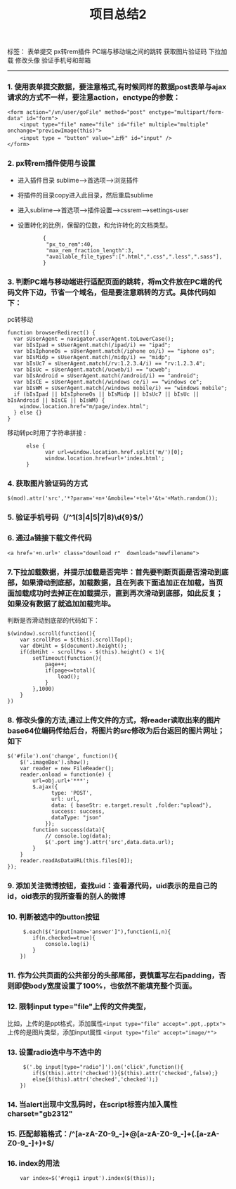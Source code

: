 ﻿---
layout: post_layout
title: 项目总结2
time: On Wednesday, April 19, 2017
location: BeiJing
pulished: true
excerpt_separator: "```"
---


标签： 表单提交 px转rem插件 PC端与移动端之间的跳转 获取图片验证码 下拉加载 修改头像  验证手机号和邮箱

----

### 1. 使用表单提交数据，要注意格式,有时候同样的数据post表单与ajax请求的方式不一样，要注意action，enctype的参数：
```
<form action="/vn/user/goFile" method="post" enctype="multipart/form-data" id="form">
    <input type="file" name="file" id="file" multiple="multiple" onchange="previewImage(this)">
    <input type = "button" value="上传" id="input" />
</form>
```

### 2. px转rem插件使用与设置
  * 进入插件目录 sublime-->首选项-->浏览插件
  * 将插件的目录copy进入此目录，然后重启sublime
  * 进入sublime-->首选项-->插件设置-->cssrem-->settings-user
  * 设置转化的比例，保留的位数，和允许转化的文档类型。

    ```
            {
             "px_to_rem":40,
             "max_rem_fraction_length":3,
             "available_file_types":[".html",".css",".less",".sass"],
            }
    ```

### 3. 判断PC端与移动端进行适配页面的跳转，将m文件放在PC端的代码文件下边，节省一个域名，但是要注意跳转的方式。具体代码如下：
 pc转移动
```
function browserRedirect() {
  var sUserAgent = navigator.userAgent.toLowerCase();
  var bIsIpad = sUserAgent.match(/ipad/i) == "ipad";
  var bIsIphoneOs = sUserAgent.match(/iphone os/i) == "iphone os";
  var bIsMidp = sUserAgent.match(/midp/i) == "midp";
  var bIsUc7 = sUserAgent.match(/rv:1.2.3.4/i) == "rv:1.2.3.4";
  var bIsUc = sUserAgent.match(/ucweb/i) == "ucweb";
  var bIsAndroid = sUserAgent.match(/android/i) == "android";
  var bIsCE = sUserAgent.match(/windows ce/i) == "windows ce";
  var bIsWM = sUserAgent.match(/windows mobile/i) == "windows mobile";
  if (bIsIpad || bIsIphoneOs || bIsMidp || bIsUc7 || bIsUc || bIsAndroid || bIsCE || bIsWM) {
    window.location.href="m/page/index.html";
  } else {}
}
```
移动转pc时用了字符串拼接 :
```
      else {
        	var url=window.location.href.split('m/')[0];
        	window.location.href=url+'index.html';
      }
```
  
### 4. 获取图片验证码的方式
 ``` $(mod).attr('src','*?param='+n+'&mobile='+tel+'&t='+Math.random()); ```

### 5. 验证手机号码（/^1(3|4|5|7|8)\d{9}$/）

### 6. 通过a链接下载文件代码
```
<a href='+n.url+' class="download r"  download="newfilename">
```
### 7.下拉加载数据，并提示加载是否完毕：首先要判断页面是否滑动到底部，如果滑动到底部，加载数据，且在列表下面追加正在加载，当页面加载成功时去掉正在加载提示，直到再次滑动到底部，如此反复；如果没有数据了就追加加载完毕。
判断是否滑动到底部的代码如下：
```
$(window).scroll(function(){
	var scrollPos = $(this).scrollTop();
	var dbHiht = $(document).height();
	if(dbHiht - scrollPos - $(this).height() < 1){
		setTimeout(function(){
			page++;
			if(page<=total){
				load();
			}
		},1000)
	}
})
```
### 8. 修改头像的方法,通过上传文件的方式，将reader读取出来的图片base64位编码传给后台，将图片的src修改为后台返回的图片网址；如下
```
$('#file').on('change', function(){
	$('.imageBox').show();
    var reader = new FileReader();
    reader.onload = function(e) {
        url=obj.url+'***';
        $.ajax({
              type: 'POST',
              url: url,
              data: { baseStr: e.target.result ,folder:"upload"},
              success: success,
              dataType: "json"
            });
        function success(data){
        	// console.log(data);
        	$('.port img').attr('src',data.data.url);
        }
    }
    reader.readAsDataURL(this.files[0]);
});
```
### 9. 添加关注微博按钮，查找uid：查看源代码，uid表示的是自己的id，oid表示的我所查看的别人的微博
### 10. 判断被选中的button按钮
```
     $.each($("input[name='answer']"),function(i,n){
        if(n.checked==true){
            console.log(i)
        }
    })
```
### 11. 作为公共页面的公共部分的头部尾部，要慎重写左右padding，否则即使body宽度设置了100%，也依然不能填充整个页面。
### 12. 限制input type="file"上传的文件类型，
比如，上传的是ppt格式，添加属性```<input type="file" accept=".ppt,.pptx">```
上传的是图片类型，添加input属性 ```<input type="file" accept="image/*">```

### 13. 设置radio选中与不选中的
```
     $('.bg input[type="radio"]').on('click',function(){
        if($(this).attr('checked')){$(this).attr('checked',false);}
        else{$(this).attr('checked','checked');}
    })
```
### 14. 当alert出现中文乱码时，在script标签内加入属性charset="gb2312"
### 15. 匹配邮箱格式：/^[a-zA-Z0-9_-]+@[a-zA-Z0-9_-]+(\.[a-zA-Z0-9_-]+)+$/ 
### 16. index的用法

```
    var index=$('#regi1 input').index($(this));
```






